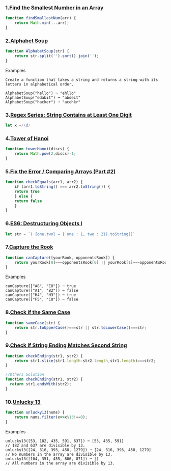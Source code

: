 ### 1.[Find the Smallest Number in an Array](https://edabit.com/challenge/g66EJsbdnSDayyEcK)
```javascript
function findSmallestNum(arr) {
	return Math.min(...arr);
}
```
### 2.[Alphabet Soup](https://edabit.com/challenge/bHDbMWpdeNaw23jqT)
```javascript
function AlphabetSoup(str) {
	return str.split('').sort().join('');
}
```
Examples
```
Create a function that takes a string and returns a string with its letters in alphabetical order.

AlphabetSoup("hello") ➞ "ehllo"
AlphabetSoup("edabit") ➞ "abdeit"
AlphabetSoup("hacker") ➞ "acehkr"
```

### 3.[Regex Series: String Contains at Least One Digit](https://edabit.com/challenge/wBAuop24JYt9MZhXF)
 ```javascript
 let x =/\d/
 ```
### 4.[Tower of Hanoi](https://edabit.com/challenge/3ZtykTsx3GSoPHyBb)
```javascript
function towerHanoi(discs) {
	return Math.pow(2,discs)-1;
}
```
### 5.[Fix the Error / Comparing Arrays (Part #2)](https://edabit.com/challenge/MWRiXba7bvi792SmQ)
```javascript
function checkEquals(arr1, arr2) {
	if (arr1.toString() === arr2.toString()) {
  	return true
 	} else {
  	return false
 	}
}
```
### 6.[ES6: Destructuring Objects I](https://edabit.com/challenge/JyJZbgLZCdYE4uYgC)
```javascript
let str = `( {one,two} = { one : 1, two : 2}).toString()`
```
### 7.[Capture the Rook](https://edabit.com/challenge/H7cs3TS87sFX72mjF)
```javascript
function canCapture([yourRook, opponentsRook]) {
	return yourRook[0]===opponentsRook[0] || yourRook[1]===opponentsRook[1];
}
```
Examples
```
canCapture(["A8", "E8"]) ➞ true
canCapture(["A1", "B2"]) ➞ false
canCapture(["H4", "H3"]) ➞ true
canCapture(["F5", "C8"]) ➞ false
```
### 8.[Check if the Same Case](https://edabit.com/challenge/TDpT9tvwJK5uLn98h)
```javascript
function sameCase(str) {
	return str.toUpperCase()===str || str.toLowerCase()===str;
}
```
### 9.[Check if String Ending Matches Second String](https://edabit.com/challenge/H9ohpGMyqJ9bAkqE5)
```javascript
function checkEnding(str1, str2) {
	return str1.slice(str1.length-str2.length,str1.length)===str2;
}

//Others Solution
function checkEnding(str1, str2) {
  return str1.endsWith(str2);
}
```
### 10.[Unlucky 13](https://edabit.com/challenge/5232asan2yFuMGnHq)
```javascript
function unlucky13(nums) {
	return nums.filter(x=>x%13!==0);
}
```
Examples
```
unlucky13([53, 182, 435, 591, 637]) ➞ [53, 435, 591]
// 182 and 637 are divisible by 13.
unlucky13([24, 316, 393, 458, 1279]) ➞ [24, 316, 393, 458, 1279]
// No numbers in the array are divisible by 13.
unlucky13([104, 351, 455, 806, 871]) ➞ []
// All numbers in the array are divisible by 13.
```
